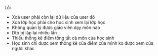 Lỗi
- Xoá user phải còn lại dữ liệu của user đó
- Xoá lớp học phải cho học sinh xem lại lớp học
- Không quản lý được giáo viên dạy môn nào
- Dtb bị lặp lại nhiều lần
- Thiếu thống kê điểm tổng tất cả môn của học sinh
- Học sinh chỉ được xem thống kê của điểm của mình ko được xem của người khác

